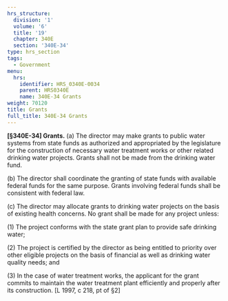 ```yaml
---
hrs_structure:
  division: '1'
  volume: '6'
  title: '19'
  chapter: 340E
  section: '340E-34'
type: hrs_section
tags:
  - Government
menu:
  hrs:
    identifier: HRS_0340E-0034
    parent: HRS0340E
    name: 340E-34 Grants
weight: 70120
title: Grants
full_title: 340E-34 Grants
---
```

**[§340E-34] Grants.** (a) The director may make grants to public water systems from state funds as authorized and appropriated by the legislature for the construction of necessary water treatment works or other related drinking water projects. Grants shall not be made from the drinking water fund.

(b) The director shall coordinate the granting of state funds with available federal funds for the same purpose. Grants involving federal funds shall be consistent with federal law.

(c) The director may allocate grants to drinking water projects on the basis of existing health concerns. No grant shall be made for any project unless:

(1) The project conforms with the state grant plan to provide safe drinking water;

(2) The project is certified by the director as being entitled to priority over other eligible projects on the basis of financial as well as drinking water quality needs; and

(3) In the case of water treatment works, the applicant for the grant commits to maintain the water treatment plant efficiently and properly after its construction. [L 1997, c 218, pt of §2]